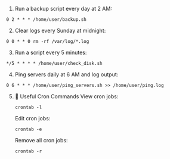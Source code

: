 1. Run a backup script every day at 2 AM:

```
0 2 * * * /home/user/backup.sh
```

2. Clear logs every Sunday at midnight:

```
0 0 * * 0 rm -rf /var/log/*.log
```

3. Run a script every 5 minutes:

```
*/5 * * * * /home/user/check_disk.sh
```

4. Ping servers daily at 6 AM and log output:

```
0 6 * * * /home/user/ping_servers.sh >> /home/user/ping.log
```

5. 🔹 Useful Cron Commands
   View cron jobs:
   ```
   crontab -l
   ```

   Edit cron jobs:
   ```
   crontab -e
   ```

   Remove all cron jobs:
   ```
   crontab -r
   ```
